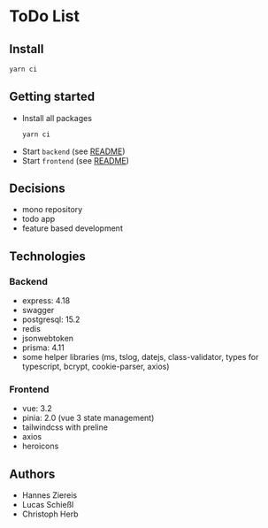 # ToDo List

## Install

```bash
yarn ci
```

## Getting started

* Install all packages
  ```bash
  yarn ci
  ```
* Start `backend` (see [README](backend/README.md))
* Start `frontend` (see [README](frontend/README.md))

## Decisions 

* mono repository
* todo app
* feature based development

## Technologies

### Backend

* express: 4.18
* swagger
* postgresql: 15.2
* redis
* jsonwebtoken
* prisma: 4.11
* some helper libraries (ms, tslog, datejs, class-validator, types for typescript, bcrypt, cookie-parser, axios)

### Frontend

* vue: 3.2
* pinia: 2.0 (vue 3 state management)
* tailwindcss with preline
* axios
* heroicons

## Authors

* Hannes Ziereis
* Lucas Schießl
* Christoph Herb
